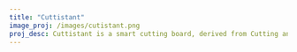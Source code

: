 ```yaml
---
title: "Cuttistant"
image_proj: /images/cutistant.png
proj_desc: Cuttistant is a smart cutting board, derived from Cutting and Assistant. It has various features which solves problems that people face while preparing their dishes. It has a weighing machine, timer , instruction for making dishes, container to collect the waste and control the music on your phone from the cutting board.   
---
```






